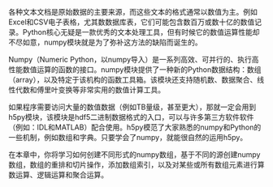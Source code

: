 各种文本文档是原始数据的主要来源，而这些文本的格式通常以数值为主。例如Excel和CSV电子表格，尤其数数据库表，它们可能包含数百万或数十亿的数值记录。Python核心无疑是一款优秀的文本处理工具，但有时候它的数值运算性能却不尽如意，numpy模块就是为了弥补这方法的缺陷而诞生的。

Numpy（Numeric Python，以numpy导入）是一系列高效、可并行的、执行高性能数值运算的函数的接口。numpy模块提供了一种新的Python数据结构：数组（array），以及特定于该机构的函数工具箱。该模块还支持随机数、数据聚合、线性代数和傅里叶变换等非常实用的数值计算工具。

如果程序需要访问大量的数值数据（例如TB量级，甚至更大），那就一定会用到h5py模块，该模块是hdf5二进制数据格式的入口，可以与许多第三方软件软件（例如：IDL和MATLAB）配合使用。h5py模范了大家熟悉的numpy和Python的一些机制，例如数组和字典。只要学会了numpy，就能很自然的运用h5py。

在本章中，你将学习如何创建不同形式的numpy数组，基于不同的源创建numpy数组，数组的重排和切片操作，添加数组索引，以及对某些或所有数组元素进行算数运算、逻辑运算和聚合运算。

